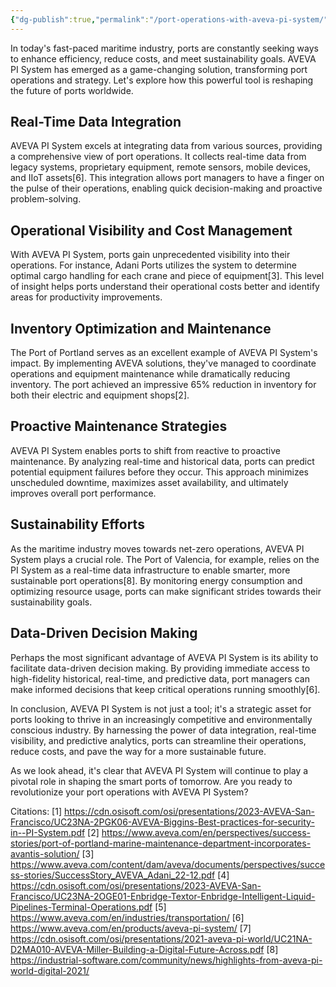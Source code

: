 ```yaml
---
{"dg-publish":true,"permalink":"/port-operations-with-aveva-pi-system/","tags":["PISystem"]}
---
```


In today's fast-paced maritime industry, ports are constantly seeking ways to enhance efficiency, reduce costs, and meet sustainability goals. AVEVA PI System has emerged as a game-changing solution, transforming port operations and strategy. Let's explore how this powerful tool is reshaping the future of ports worldwide.

## Real-Time Data Integration

AVEVA PI System excels at integrating data from various sources, providing a comprehensive view of port operations. It collects real-time data from legacy systems, proprietary equipment, remote sensors, mobile devices, and IIoT assets[6]. This integration allows port managers to have a finger on the pulse of their operations, enabling quick decision-making and proactive problem-solving.

## Operational Visibility and Cost Management

With AVEVA PI System, ports gain unprecedented visibility into their operations. For instance, Adani Ports utilizes the system to determine optimal cargo handling for each crane and piece of equipment[3]. This level of insight helps ports understand their operational costs better and identify areas for productivity improvements.

## Inventory Optimization and Maintenance

The Port of Portland serves as an excellent example of AVEVA PI System's impact. By implementing AVEVA solutions, they've managed to coordinate operations and equipment maintenance while dramatically reducing inventory. The port achieved an impressive 65% reduction in inventory for both their electric and equipment shops[2].

## Proactive Maintenance Strategies

AVEVA PI System enables ports to shift from reactive to proactive maintenance. By analyzing real-time and historical data, ports can predict potential equipment failures before they occur. This approach minimizes unscheduled downtime, maximizes asset availability, and ultimately improves overall port performance.

## Sustainability Efforts

As the maritime industry moves towards net-zero operations, AVEVA PI System plays a crucial role. The Port of Valencia, for example, relies on the PI System as a real-time data infrastructure to enable smarter, more sustainable port operations[8]. By monitoring energy consumption and optimizing resource usage, ports can make significant strides towards their sustainability goals.

## Data-Driven Decision Making

Perhaps the most significant advantage of AVEVA PI System is its ability to facilitate data-driven decision making. By providing immediate access to high-fidelity historical, real-time, and predictive data, port managers can make informed decisions that keep critical operations running smoothly[6].

In conclusion, AVEVA PI System is not just a tool; it's a strategic asset for ports looking to thrive in an increasingly competitive and environmentally conscious industry. By harnessing the power of data integration, real-time visibility, and predictive analytics, ports can streamline their operations, reduce costs, and pave the way for a more sustainable future.

As we look ahead, it's clear that AVEVA PI System will continue to play a pivotal role in shaping the smart ports of tomorrow. Are you ready to revolutionize your port operations with AVEVA PI System?

Citations:
[1] https://cdn.osisoft.com/osi/presentations/2023-AVEVA-San-Francisco/UC23NA-2PGK06-AVEVA-Biggins-Best-practices-for-security-in--PI-System.pdf
[2] https://www.aveva.com/en/perspectives/success-stories/port-of-portland-marine-maintenance-department-incorporates-avantis-solution/
[3] https://www.aveva.com/content/dam/aveva/documents/perspectives/success-stories/SuccessStory_AVEVA_Adani_22-12.pdf
[4] https://cdn.osisoft.com/osi/presentations/2023-AVEVA-San-Francisco/UC23NA-2OGE01-Enbridge-Textor-Enbridge-Intelligent-Liquid-Pipelines-Terminal-Operations.pdf
[5] https://www.aveva.com/en/industries/transportation/
[6] https://www.aveva.com/en/products/aveva-pi-system/
[7] https://cdn.osisoft.com/osi/presentations/2021-aveva-pi-world/UC21NA-D2MA010-AVEVA-Miller-Building-a-Digital-Future-Across.pdf
[8] https://industrial-software.com/community/news/highlights-from-aveva-pi-world-digital-2021/